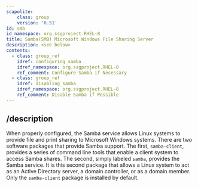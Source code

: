 ```yaml
---
scapolite:
    class: group
    version: '0.51'
id: smb
id_namespace: org.ssgproject.RHEL-8
title: Samba(SMB) Microsoft Windows File Sharing Server
description: <see below>
contents:
  - class: group_ref
    idref: configuring_samba
    idref_namespace: org.ssgproject.RHEL-8
    ref_comment: Configure Samba if Necessary
  - class: group_ref
    idref: disabling_samba
    idref_namespace: org.ssgproject.RHEL-8
    ref_comment: Disable Samba if Possible
---
```



## /description

When
properly configured, the Samba service allows Linux systems to provide
file and print sharing to Microsoft Windows systems. There are two
software packages that provide Samba support. The first, `samba-client`,
provides a series of command line tools that enable a client system to
access Samba shares. The second, simply labeled `samba`, provides the
Samba service. It is this second package that allows a Linux system to
act as an Active Directory server, a domain controller, or as a domain
member. Only the `samba-client` package is installed by default.
